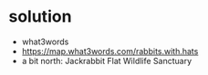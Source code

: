 # solution
- what3words
- https://map.what3words.com/rabbits.with.hats
- a bit north: Jackrabbit Flat Wildlife Sanctuary